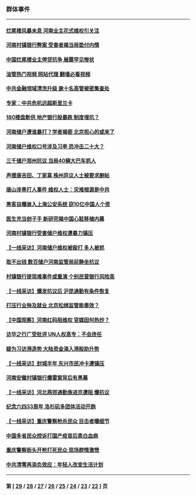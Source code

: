 ### 群体事件
---
#### [烂尾楼风暴未息 河南业主花式维权引关注](../../pages/ncid279/n13794519.md?08041645) 
#### [河南村镇银行弊案 受害者揭当局垫付内情](../../pages/ncid279/n13791990.md?08041645) 
#### [中国烂尾楼业主停贷抗争 展露罕见惨状](../../pages/ncid279/n13787794.md?08041645) 
#### [油管热门视频 网站代理 翻墙必看视频](http://209.222.30.114:81/youtube.html?08041645)
#### [中共金融领域清洗升级 逾十名高管被密集查处](../../pages/ncid279/n13782694.md?08041645) 
#### [专家：中共危机远超斯里兰卡](../../pages/ncid279/n13782248.md?08041645) 
#### [180楼盘断供 地产银行股暴跌 制度埋坑？](../../pages/ncid279/n13780778.md?08041645) 
#### [河南储户遭谁暴打？学者揭密 北京担心的或来了](../../pages/ncid279/n13779407.md?08041645) 
#### [河南储户维权口号涉及习李 恐冲击二十大？](../../pages/ncid279/n13778148.md?08041645) 
#### [三千储户郑州抗议 当局40辆大巴车抓人](../../pages/ncid279/n13777593.md?08041645) 
#### [声援唐吉田、丁家喜 株州异议人士被要求删帖](../../pages/ncid279/n13775534.md?08041645) 
#### [唐山涉黑打人事件 维权人士：灾难根源是中共](../../pages/ncid279/n13773534.md?08041645) 
#### [黑客自曝骇入上海公安系统 窃10亿中国人个资](../../pages/ncid279/n13773395.md?08041645) 
#### [医生充当刽子手 新研究揭中国心脏移植内幕](../../pages/ncid279/n13772291.md?08041645) 
#### [河南村镇银行受害储户维权遭暴力镇压](../../pages/ncid279/n13770841.md?08041645) 
#### [【一线采访】河南储户维权被殴打 多人被抓](../../pages/ncid279/n13768629.md?08041645) 
#### [取不出钱 数百储户河南监管局前静坐抗议](../../pages/ncid279/n13767198.md?08041645) 
#### [村镇银行提现难事件或重演 个别民营银行风险高](../../pages/ncid279/n13764495.md?08041645) 
#### [【一线采访】爆发抗议后 沪昆通勤有条件恢复](../../pages/ncid279/n13763504.md?08041645) 
#### [打压行业殃及就业 北京松绑监管能奏效？](../../pages/ncid279/n13761130.md?08041645) 
#### [【中国观察】河南红码阻维权 官媒因何热炒？](../../pages/ncid279/n13760146.md?08041645) 
#### [访华之行广受批评 UN人权高专：不会连任](../../pages/ncid279/n13758655.md?08041645) 
#### [疑为习访港造势 大陆资金涌入港股助升势](../../pages/ncid279/n13756127.md?08041645) 
#### [【一线采访】封城半年 东兴市民冲卡遭镇压](../../pages/ncid279/n13754277.md?08041645) 
#### [河南安徽村镇银行爆雷案背后有黑幕](../../pages/ncid279/n13754230.md?08041645) 
#### [【一线采访】河北燕郊通勤族进京遭阻 爆抗议](../../pages/ncid279/n13749999.md?08041645) 
#### [纪念六四33周年 洛杉矶多团体活动开跑](../../pages/ncid279/n13749760.md?08041645) 
#### [【一线采访】重庆警察枪杀民众 目击者曝细节](../../pages/ncid279/n13749360.md?08041645) 
#### [中国多省民众控诉打国产疫苗后患白血病](../../pages/ncid279/n13748740.md?08041645) 
#### [重庆警察街头开枪打死民众 现场群情激愤](../../pages/ncid279/n13749070.md?08041645) 
#### [中共清零再添负效应：年轻人改变生活计划](../../pages/ncid279/n13748102.md?08041645) 

---
#### 第 [ [29](./29.md?08041645) / [28](./28.md?08041645) / [27](./27.md?08041645) / [26](./26.md?08041645) / [25](./25.md?08041645) / [24](./24.md?08041645) / [23](./23.md?08041645) / [22](./22.md?08041645) ] 页
